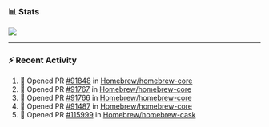 ### :bar_chart: Stats

<a href="#">
  <img align="center" src="https://github-readme-stats.vercel.app/api?username=tuzi3040&show_icons=true&theme=dark" />
</a>

---

### :zap: Recent Activity

<!--START_SECTION:activity-->
1. 💪 Opened PR [#91848](https://github.com/Homebrew/homebrew-core/pull/91848) in [Homebrew/homebrew-core](https://github.com/Homebrew/homebrew-core)
2. 💪 Opened PR [#91767](https://github.com/Homebrew/homebrew-core/pull/91767) in [Homebrew/homebrew-core](https://github.com/Homebrew/homebrew-core)
3. 💪 Opened PR [#91766](https://github.com/Homebrew/homebrew-core/pull/91766) in [Homebrew/homebrew-core](https://github.com/Homebrew/homebrew-core)
4. 💪 Opened PR [#91487](https://github.com/Homebrew/homebrew-core/pull/91487) in [Homebrew/homebrew-core](https://github.com/Homebrew/homebrew-core)
5. 💪 Opened PR [#115999](https://github.com/Homebrew/homebrew-cask/pull/115999) in [Homebrew/homebrew-cask](https://github.com/Homebrew/homebrew-cask)
<!--END_SECTION:activity-->

